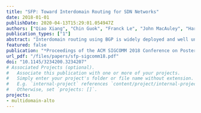 ```yaml
---
title: "SFP: Toward Interdomain Routing for SDN Networks"
date: 2018-01-01
publishDate: 2020-04-13T15:29:01.054947Z
authors: ["Qiao Xiang", "Chin Guok", "Franck Le", "John MacAuley", "Harvey Newman", "Y. Richard Yang"]
publication_types: ["1"]
abstract: "Interdomain routing using BGP is widely deployed and well understood. The deployment of SDN in BGP domain networks, however, has not been systematically studied. In this paper, we first show that the use-announcement inconsistency is a fundamental mismatch in such a deployment, leading to serious issues including unnecessary blackholes, unnecessary reduced reachability, and permanent forwarding loops. We then design SFP, the first fine-grained interdomain routing protocol that extends BGP with fine-grained routing, eliminating the aforementioned mismatch. We develop two novel techniques, automatic receiver filtering and on-demand information dissemination, to address the scalability issue brought by fine-grained routing. Evaluating SFP using real network topologies and traces for intended settings, which are not global Internet but tens of collaborative domains, we show that SFP can reduce the amount of traffic affected by blackholes and loops by more than 50%, and that our proposed techniques can reduce the amount of signaling between ASes by 3 orders of magnitude compared with naive fine-grained routing."
featured: false
publication: "*Proceedings of the ACM SIGCOMM 2018 Conference on Posters and Demos  - SIGCOMM '18*"
url_pdf: "/files/papers/sfp-sigcomm18.pdf"
doi: "10.1145/3234200.3234207"
# Associated Projects (optional).
#   Associate this publication with one or more of your projects.
#   Simply enter your project's folder or file name without extension.
#   E.g. `internal-project` references `content/project/internal-project/index.md`.
#   Otherwise, set `projects: []`.
projects:
- multidomain-alto
---
```


